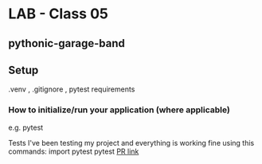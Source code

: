 # LAB - Class 05
## pythonic-garage-band

## Setup
.venv , .gitignore , pytest requirements

### How to initialize/run your application (where applicable)
e.g. pytest

Tests
I've been testing my project and everything is working fine using this commands:
import pytest
pytest
[PR link]()